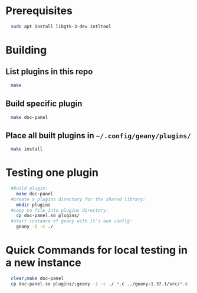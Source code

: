# Prerequisites
```bash
  sudo apt install libgtk-3-dev intltool
```
# Building
## List plugins in this repo
```bash
  make
```
## Build specific plugin
```bash
  make doc-panel
```
## Place all built plugins in `~/.config/geany/plugins/`
```bash
  make install
```

# Testing one plugin
```bash
  #build plugin:
    make doc-panel
  #create a plugins directory for the shared library:
    mkdir plugins
  #copy so file into plugins directory:
    cp doc-panel.so plugins/
  #start instance of geany with it's own config:
    geany -i -c ./
```

# Quick Commands for local testing in a new instance
```bash
  clear;make doc-panel
  cp doc-panel.so plugins/;geany -i -c ./ *.c ../geany-1.37.1/src/*.c
```
